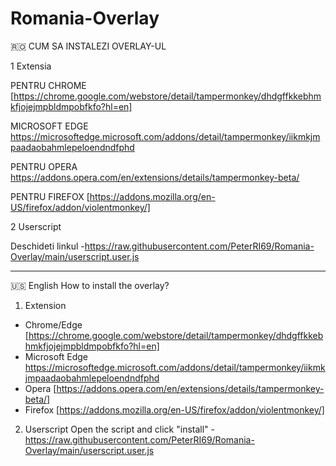 # Romania-Overlay
🇷🇴 CUM SA INSTALEZI OVERLAY-UL

1 Extensia

PENTRU CHROME [https://chrome.google.com/webstore/detail/tampermonkey/dhdgffkkebhmkfjojejmpbldmpobfkfo?hl=en]

MICROSOFT EDGE https://microsoftedge.microsoft.com/addons/detail/tampermonkey/iikmkjmpaadaobahmlepeloendndfphd

PENTRU OPERA https://addons.opera.com/en/extensions/details/tampermonkey-beta/

PENTRU FIREFOX [https://addons.mozilla.org/en-US/firefox/addon/violentmonkey/]


2 Userscript

Deschideti linkul -https://raw.githubusercontent.com/PeterRI69/Romania-Overlay/main/userscript.user.js

---
🇺🇸 English
How to install the overlay?

1. Extension
- Chrome/Edge [https://chrome.google.com/webstore/detail/tampermonkey/dhdgffkkebhmkfjojejmpbldmpobfkfo?hl=en]
- Microsoft Edge https://microsoftedge.microsoft.com/addons/detail/tampermonkey/iikmkjmpaadaobahmlepeloendndfphd
- Opera [https://addons.opera.com/en/extensions/details/tampermonkey-beta/]
- Firefox [https://addons.mozilla.org/en-US/firefox/addon/violentmonkey/]

2. Userscript
Open the script and click "install" - https://raw.githubusercontent.com/PeterRI69/Romania-Overlay/main/userscript.user.js
